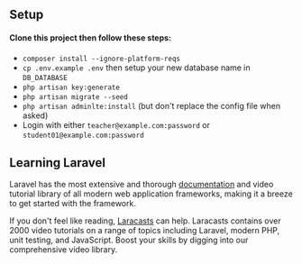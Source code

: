 ## Setup

#### Clone this project then follow these steps:

-   `composer install --ignore-platform-reqs`
-   `cp .env.example .env` then setup your new database name in `DB_DATABASE`
-   `php artisan key:generate`
-   `php artisan migrate --seed`
-   `php artisan adminlte:install` (but don't replace the config file when asked)
-   Login with either `teacher@example.com:password` or `student01@example.com:password`

## Learning Laravel

Laravel has the most extensive and thorough [documentation](https://laravel.com/docs) and video tutorial library of all modern web application frameworks, making it a breeze to get started with the framework.

If you don't feel like reading, [Laracasts](https://laracasts.com) can help. Laracasts contains over 2000 video tutorials on a range of topics including Laravel, modern PHP, unit testing, and JavaScript. Boost your skills by digging into our comprehensive video library.
